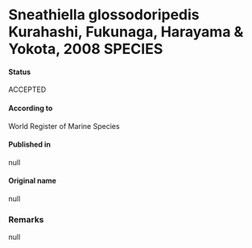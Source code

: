 # Sneathiella glossodoripedis Kurahashi, Fukunaga, Harayama & Yokota, 2008 SPECIES

#### Status
ACCEPTED

#### According to
World Register of Marine Species

#### Published in
null

#### Original name
null

### Remarks
null